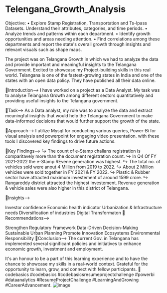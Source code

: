 # Telengana_Growth_Analysis


Objective: • Explore Stamp Registration, Transportation and Ts-Ipass Datasets. Understand their attributes, categories, and time periods. 
• Analyze trends and patterns within each department. 
• Identify growth opportunities and areas needing attention. 
• Find correlations among these departments and report the state's overall growth through insights and relevant visuals such as shape maps.

The project was on Telangana Growth in which we had to analyze the data and provide important and meaningful insights to the Telangana Government. Excited to showcase my Project-building skills in this real world. Telangana is one of the fastest-growing states in India and one of the states with an open data policy. They have published all their data online.

🌟Introduction--> I have worked on a project as a Data Analyst. My task was to analyse Telangana Growth among different sectors quantitatively and providing useful insights to the Telangana government.

🌟Task--> As a Data analyst, my role was to analyze the data and extract meaningful insights that would help the Telangana Government to make data-informed decisions that would further support the growth of the state.

🌟Approach--> I utilize Mysql for conducting various queries, Power-Bi for visual analysis and powerpoint for engaging video presentation. with these tools I discovered key findings to drive future actions.

🌟Key Findings--> ↪ The count of e-Stamp challans registration is comparitavely more than the document registration count. ↪ In Q4 Of FY 2021-2022 the e-Stamp REvene generation was highest. ↪ The total no. of vehicles sold were anout 4 Million from 2019 to 2022.
↪ About 2 Million vehicles were sold together in FY 2021 & FY 2022. ↪ Plastic & Rubber sector have attracted maximum investement of around 1599 crore. ↪ Rangareddy district attracted the highest investement. Revenue generation & vehicle sales were also higher in this district of Telangana.

🌟Insights-->

Investor confidence
Economic health indicator
Urbanization & Infrastructure needs
Diversification of industries Digital
Transformaton
🌟Recommendations-->

Strengthen Regulatory
Framework Data-Driven Decision-Making
Sustainable Urban Planning
Promote Innovation Ecosystems
Environmental Responsibility
🌟Conclusion--> The current Gov. in Telangana has implemented several significant policies and initiatives to enhance economic growth, investment and employment.

It's an honour to be a part of this learning experience and to have the chance to showcase my skills in a real-world context. Grateful for the opportunity to learn, grow, and connect with fellow participants. 🌟codebasics #codebasics #codebasicsresumeprojectchallenge #powerbi #dataanalytics #ResumeProjectChallenge #LearningAndGrowing #CareerAdvancement.
![image](https://github.com/harishgowdabk/Telengana_Growth_Analysis/assets/141558461/f7a2cc26-1380-48f5-a44d-80362834755e)

